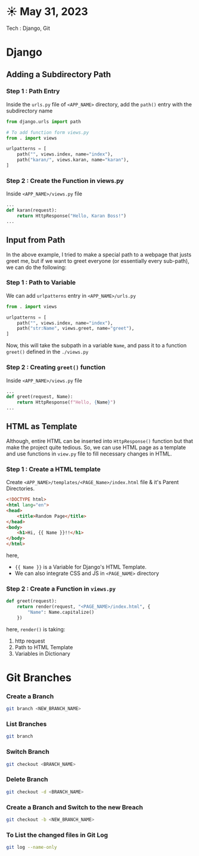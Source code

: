 # ☀️ May 31, 2023
Tech : Django, Git

# Django

## Adding a Subdirectory Path 

### Step 1 : Path Entry
Inside the `urls.py` file of `<APP_NAME>` directory, add the `path()` entry with the subdirectory name

``` Python
from django.urls import path

# To add function form views.py
from . import views

urlpatterns = [
    path("", views.index, name="index"),
    path("karan/", views.karan, name="karan"),
]
```

### Step 2 : Create the Function in views.py
Inside `<APP_NAME>/views.py` file
``` Python
...
def karan(request):
    return HttpResponse("Hello, Karan Boss!")
...
```

## Input from Path

In the above example, I tried to make a special path to a webpage that justs greet me, but if we want to greet everyone (or essentially every sub-path), we can do the following:

### Step 1 : Path to Variable
We can add `urlpatterns` entry in `<APP_NAME>/urls.py`

``` Python
from . import views

urlpatterns = [
    path("", views.index, name="index"),
    path("str:Name", views.greet, name="greet"),
]
```

Now, this will take the subpath in a variable `Name`, and pass it to a function `greet()` defined in the `./views.py`

### Step 2 : Creating `greet()` function
Inside `<APP_NAME>/views.py` file
``` Python
...
def greet(request, Name):
    return HttpResponse(f"Hello, {Name}")
...
```

## HTML as Template
Although, entire HTML can be inserted into `HttpResponse()` function but that make the project quite tedious. So, we can use HTML page as a template and use functions in `view.py` file to fill necessary changes in HTML. 

### Step 1 : Create a HTML template
Create `<APP_NAME>/templates/<PAGE_Name>/index.html` file & it's Parent Directories.
``` HTML
<!DOCTYPE html>
<html lang="en">
<head>
    <title>Random Page</title>
</head>
<body>
    <h1>Hi, {{ Name }}!!</h1>
</body>
</html>
``` 
here,
- `{{ Name }}` is a Variable for Django's HTML Template.
- We can also integrate CSS and JS in `<PAGE_NAME>` directory

### Step 2 : Create a Function in `views.py`
``` Python 
def greet(request):
    return render(request, "<PAGE_NAME>/index.html", { 
        "Name": Name.capitalize()
    })
```
here, `render()` is taking:

1. http request
2. Path to HTML Template
3. Variables in Dictionary

# Git Branches

### Create a Branch
``` bash
git branch <NEW_BRANCH_NAME>
```

### List Branches
``` bash
git branch
```

### Switch Branch
``` bash
git checkout <BRANCH_NAME> 
```

### Delete Branch
``` bash
git checkout -d <BRANCH_NAME> 
```

### Create a Branch and Switch to the new Breach 
``` bash
git checkout -b <NEW_BRANCH_NAME>
```
### To List the changed files in Git Log
``` bash
git log --name-only

